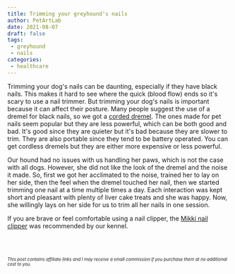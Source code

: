 ```yaml
---
title: Trimming your greyhound's nails
author: PetArtLab
date: 2021-08-07
draft: false
tags:
 - greyhound
 - nails
categories:
 - healthcare
---
```


Trimming your dog's nails can be daunting, especially if they have black nails. This makes it hard to see where the quick (blood flow) ends so it's scary to use a nail trimmer. But trimming your dog's nails is important because it can affect their posture. Many people suggest the use of a dremel for black nails, so we got a [corded dremel](https://www.amazon.co.uk/gp/product/B0078LENZC/ref=ppx_yo_dt_b_search_asin_title?ie=UTF8&psc=1). The ones made for pet nails seem popular but they are less powerful, which can be both good and bad. It's good since they are quieter but it's bad because they are slower to trim. They are also portable since they tend to be battery operated. You can get cordless dremels but they are either more expensive or less powerful. 

Our hound had no issues with us handling her paws, which is not the case with all dogs. However, she did not like the look of the dremel and the noise it made. So, first we got her acclimated to the noise, trained her to lay on her side, then the feel when the dremel touched her nail, then we started trimming one nail at a time multiple times a day. Each interaction was kept short and pleasant with plenty of liver cake treats and she was happy. Now, she willingly lays on her side for us to trim all her nails in one session. 

If you are brave or feel comfortable using a nail clipper, the [Mikki nail clipper](https://www.amazon.co.uk/gp/product/B00N0Y2NBC/ref=ppx_yo_dt_b_search_asin_title?ie=UTF8&psc=1) was recommended by our kennel. 
<br>


<br>


<br>



<sub><sup>_This post contains affiliate links and I may receive a small commission if you purchase them at no additional cost to you._</sup></sub>